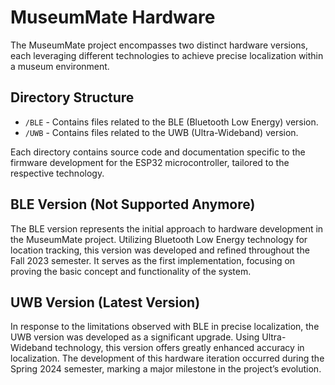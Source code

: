 # MuseumMate Hardware

The MuseumMate project encompasses two distinct hardware versions, each leveraging different technologies to achieve precise localization within a museum environment.

## Directory Structure

- `/BLE` - Contains files related to the BLE (Bluetooth Low Energy) version.
- `/UWB` - Contains files related to the UWB (Ultra-Wideband) version.

Each directory contains source code and documentation specific to the firmware development for the ESP32 microcontroller, tailored to the respective technology.

## BLE Version (Not Supported Anymore)

The BLE version represents the initial approach to hardware development in the MuseumMate project. Utilizing Bluetooth Low Energy technology for location tracking, this version was developed and refined throughout the Fall 2023 semester. It serves as the first implementation, focusing on proving the basic concept and functionality of the system.

## UWB Version (Latest Version)

In response to the limitations observed with BLE in precise localization, the UWB version was developed as a significant upgrade. Using Ultra-Wideband technology, this version offers greatly enhanced accuracy in localization. The development of this hardware iteration occurred during the Spring 2024 semester, marking a major milestone in the project’s evolution.